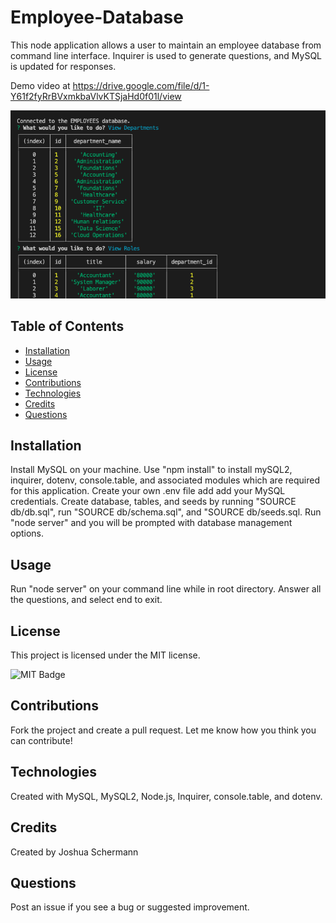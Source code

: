 # Employee-Database

This node application allows a user to maintain an employee database from command line interface.
Inquirer is used to generate questions, and MySQL is updated for responses.

Demo video at https://drive.google.com/file/d/1-Y61f2fyRrBVxmkbaVlvKTSjaHd0f01l/view

![Employee Database Screenshot](./images/screenshot.png)

## Table of Contents

- [Installation](#installation)
- [Usage](#usage)
- [License](#license)
- [Contributions](#contributions)
- [Technologies](#technologies)
- [Credits](#credits)
- [Questions](#questions)

## Installation

Install MySQL on your machine. Use "npm install" to install mySQL2, inquirer, dotenv, console.table, and associated modules which are required for this application. Create your own .env file add add your MySQL credentials. Create database, tables, and seeds by running "SOURCE db/db.sql", run "SOURCE db/schema.sql", and "SOURCE db/seeds.sql. Run "node server" and you will be prompted with database management options.

## Usage

Run "node server" on your command line while in root directory. Answer all the questions, and select end to exit.

## License

This project is licensed under the MIT license.

![MIT Badge](https://img.shields.io/npm/l/f)

## Contributions

Fork the project and create a pull request. Let me know how you think you can contribute!

## Technologies

Created with MySQL, MySQL2, Node.js, Inquirer, console.table, and dotenv.

## Credits

Created by Joshua Schermann

## Questions

Post an issue if you see a bug or suggested improvement.
